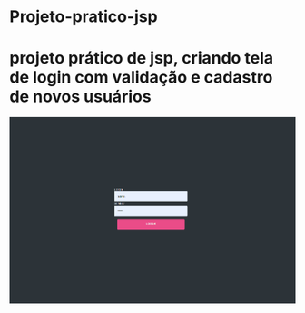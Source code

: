 # Projeto-pratico-jsp
# projeto prático de jsp, criando tela de login com validação e cadastro de novos usuários


![print tela login](https://github.com/Rayane420/Projeto-pratico-jsp/blob/master/Tela_Login.png)
